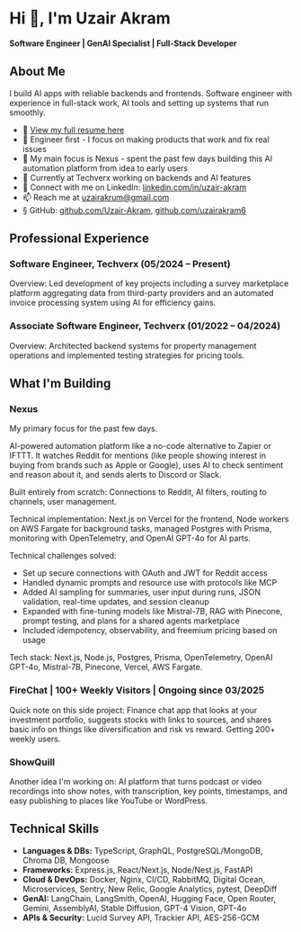 # Hi 👋, I'm Uzair Akram
**Software Engineer | GenAI Specialist | Full-Stack Developer**

## About Me
I build AI apps with reliable backends and frontends. Software engineer with experience in full-stack work, AI tools and setting up systems that run smoothly.

- 📄 [View my full resume here](https://drive.google.com/file/d/1RtVJk50m7w5_4Ram9gPGUyRwuMFWVviD/view?usp=sharing)
- 🔨 Engineer first - I focus on making products that work and fix real issues
- 🔭 My main focus is Nexus - spent the past few days building this AI automation platform from idea to early users
- 💼 Currently at Techverx working on backends and AI features
- 📝 Connect with me on LinkedIn: [linkedin.com/in/uzair-akram](https://www.linkedin.com/in/uzair-akrum)
- 📫 Reach me at uzairakrum@gmail.com
- § GitHub: [github.com/Uzair-Akram](https://github.com/Uzair-Akram), [github.com/uzairakram6](https://github.com/uzairakram6)


## Professional Experience
### Software Engineer, Techverx (05/2024 – Present)
Overview: Led development of key projects including a survey marketplace platform aggregating data from third-party providers and an automated invoice processing system using AI for efficiency gains.

### Associate Software Engineer, Techverx (01/2022 – 04/2024)
Overview: Architected backend systems for property management operations and implemented testing strategies for pricing tools.

## What I'm Building
### Nexus
My primary focus for the past few days.

AI-powered automation platform like a no-code alternative to Zapier or IFTTT. It watches Reddit for mentions (like people showing interest in buying from brands such as Apple or Google), uses AI to check sentiment and reason about it, and sends alerts to Discord or Slack.

Built entirely from scratch: Connections to Reddit, AI filters, routing to channels, user management.

Technical implementation: Next.js on Vercel for the frontend, Node workers on AWS Fargate for background tasks, managed Postgres with Prisma, monitoring with OpenTelemetry, and OpenAI GPT-4o for AI parts.

Technical challenges solved:
- Set up secure connections with OAuth and JWT for Reddit access
- Handled dynamic prompts and resource use with protocols like MCP
- Added AI sampling for summaries, user input during runs, JSON validation, real-time updates, and session cleanup
- Expanded with fine-tuning models like Mistral-7B, RAG with Pinecone, prompt testing, and plans for a shared agents marketplace
- Included idempotency, observability, and freemium pricing based on usage

Tech stack: Next.js, Node.js, Postgres, Prisma, OpenTelemetry, OpenAI GPT-4o, Mistral-7B, Pinecone, Vercel, AWS Fargate.

### FireChat | 100+ Weekly Visitors | Ongoing since 03/2025
Quick note on this side project: Finance chat app that looks at your investment portfolio, suggests stocks with links to sources, and shares basic info on things like diversification and risk vs reward. Getting 200+ weekly users.

### ShowQuill
Another idea I'm working on: AI platform that turns podcast or video recordings into show notes, with transcription, key points, timestamps, and easy publishing to places like YouTube or WordPress.

## Technical Skills
- **Languages & DBs:** TypeScript, GraphQL, PostgreSQL/MongoDB, Chroma DB, Mongoose
- **Frameworks:** Express.js, React/Next.js, Node/Nest.js, FastAPI
- **Cloud & DevOps:** Docker, Nginx, CI/CD, RabbitMQ, Digital Ocean, Microservices, Sentry, New Relic, Google Analytics, pytest, DeepDiff
- **GenAI:** LangChain, LangSmith, OpenAI, Hugging Face, Open Router, Gemini, AssemblyAI, Stable Diffusion, GPT-4 Vision, GPT-4o
- **APIs & Security:** Lucid Survey API, Trackier API, AES-256-GCM
